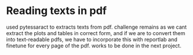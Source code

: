# Reading texts in pdf 

used pytessaract to extracts texts from pdf. 
challenge remains as we cant extract the plots and tables in correct form, and if we are to convert them into text-readable pdfs, we have to incorporate this with reportlab and finetune for every page of the pdf. 
works to be done in the next project. 

